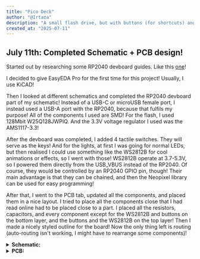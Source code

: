 ```yaml
---
title: "Pico Deck"
author: "@Irtaza"
description: "A small flash drive, but with buttons (for shortcuts) and LEDs instead of storage!! With a custom RP2040 devboard!"
created_at: "2025-07-11"
---
```


## July 11th: Completed Schematic + PCB design!

Started out by researching some RP2040 devboard guides. Like this [one](https://www.circuitstate.com/projects/mitayi-pico-rp2040-r0-5-open-source-microcontroller-development-board-schematic-pcb-and-assembly/)!

I decided to give EasyEDA Pro for the first time for this project! Usually, I use KiCAD!

Then I looked at different schematics and completed the RP2040 devboard part of my schematic! Instead of a USB-C or microUSB female port, I instead used a USB-A port with the RP2040, because that fulfils my purpose! All of the components I used are SMD! For the flash, I used 128Mbit W25Q128JWPIQ. And the 3.3V voltage regulator I used was the AMS1117-3.3! 

After the devboard was completed, I added 4 tactile switches. They will serve as the keys! And for the lights, at first I was going for normal LEDs, but then realised I could use something like the WS2812B for cool animations or effects, so I went with those! WS2812B operate at 3.7-5.3V, so I powered them directly from the USB_VBUS instead of the RP2040. Of course, they would be controlled by an RP2040 GPIO pin, though! Their main advantage is that they can be chained, and then the Neopixel library can be used for easy programming!

After that, I went to the PCB tab, updated all the components, and placed them in a nice layout. I tried to place all the components close that I had read online had to be placed close to a part. I placed all the resistors, capacitors, and every component except for the WS2812B and buttons on the bottom layer, and the buttons and the WS2812B on the top layer! Then I made a nicely styled outline for the board! Now the only thing left is routing (auto-routing isn't working, I might have to rearrange some components)!
<details>
<summary>
<b>Schematic:</b>
</summary>
<p>
<img width="1270" height="845" alt="SCH_PicoDeck" src="https://github.com/user-attachments/assets/0c2830c6-63a5-40bb-8342-2a6d0d806cb0" />
</p>
</details>

<details>
<summary>
<b>PCB:</b>
</summary>
<p>
<img width="577" height="261" alt="PicoDeck_PCB_Top_Layer" src="https://github.com/user-attachments/assets/6bec8981-3f14-45aa-afb7-95b1a9682bc0" align="center" /><img width="577" height="265" alt="PicoDeck_PCB_Bottom_Layer" src="https://github.com/user-attachments/assets/ff957ce5-2337-4ae7-b291-a8ef9c178cd4" align="center"/>
</p>
</details>
